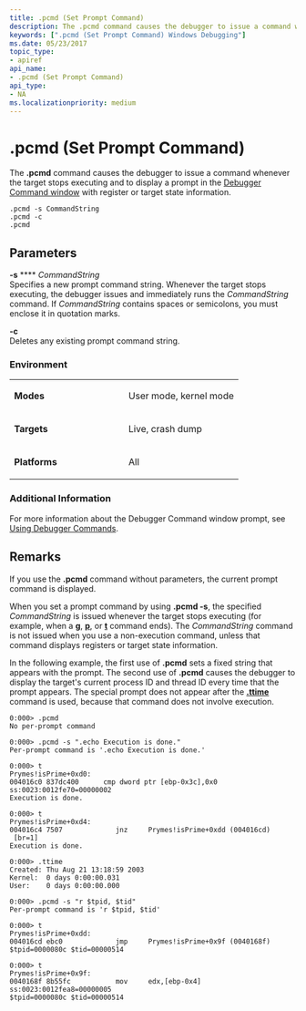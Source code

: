 ```yaml
---
title: .pcmd (Set Prompt Command)
description: The .pcmd command causes the debugger to issue a command whenever the target stops executing and to display a prompt in the Debugger Command window with register or target state information.
keywords: [".pcmd (Set Prompt Command) Windows Debugging"]
ms.date: 05/23/2017
topic_type:
- apiref
api_name:
- .pcmd (Set Prompt Command)
api_type:
- NA
ms.localizationpriority: medium
---
```


# .pcmd (Set Prompt Command)


The **.pcmd** command causes the debugger to issue a command whenever the target stops executing and to display a prompt in the [Debugger Command window](debugger-command-window.md) with register or target state information.

```dbgcmd
.pcmd -s CommandString 
.pcmd -c 
.pcmd 
```

## <span id="ddk_meta_set_prompt_command_dbg"></span><span id="DDK_META_SET_PROMPT_COMMAND_DBG"></span>Parameters


<span id="_______-s_______CommandString______"></span><span id="_______-s_______commandstring______"></span><span id="_______-S_______COMMANDSTRING______"></span> **-s** **** *CommandString*   
Specifies a new prompt command string. Whenever the target stops executing, the debugger issues and immediately runs the *CommandString* command. If *CommandString* contains spaces or semicolons, you must enclose it in quotation marks.

<span id="_______-c______"></span><span id="_______-C______"></span> **-c**   
Deletes any existing prompt command string.

### <span id="Environment"></span><span id="environment"></span><span id="ENVIRONMENT"></span>Environment

<table>
<colgroup>
<col width="50%" />
<col width="50%" />
</colgroup>
<tbody>
<tr class="odd">
<td align="left"><p><strong>Modes</strong></p></td>
<td align="left"><p>User mode, kernel mode</p></td>
</tr>
<tr class="even">
<td align="left"><p><strong>Targets</strong></p></td>
<td align="left"><p>Live, crash dump</p></td>
</tr>
<tr class="odd">
<td align="left"><p><strong>Platforms</strong></p></td>
<td align="left"><p>All</p></td>
</tr>
</tbody>
</table>

 

### <span id="Additional_Information"></span><span id="additional_information"></span><span id="ADDITIONAL_INFORMATION"></span>Additional Information

For more information about the Debugger Command window prompt, see [Using Debugger Commands](using-debugger-commands.md).

Remarks
-------

If you use the **.pcmd** command without parameters, the current prompt command is displayed.

When you set a prompt command by using **.pcmd -s**, the specified *CommandString* is issued whenever the target stops executing (for example, when a [**g**](g--go-.md), [**p**](p--step-.md), or [**t**](t--trace-.md) command ends). The *CommandString* command is not issued when you use a non-execution command, unless that command displays registers or target state information.

In the following example, the first use of **.pcmd** sets a fixed string that appears with the prompt. The second use of **.pcmd** causes the debugger to display the target's current process ID and thread ID every time that the prompt appears. The special prompt does not appear after the [**.ttime**](-ttime--display-thread-times-.md) command is used, because that command does not involve execution.

```dbgcmd
0:000> .pcmd
No per-prompt command

0:000> .pcmd -s ".echo Execution is done."
Per-prompt command is '.echo Execution is done.'

0:000> t
Prymes!isPrime+0xd0:
004016c0 837dc400      cmp dword ptr [ebp-0x3c],0x0 ss:0023:0012fe70=00000002
Execution is done.

0:000> t
Prymes!isPrime+0xd4:
004016c4 7507             jnz     Prymes!isPrime+0xdd (004016cd)
 [br=1]
Execution is done.

0:000> .ttime
Created: Thu Aug 21 13:18:59 2003
Kernel:  0 days 0:00:00.031
User:    0 days 0:00:00.000

0:000> .pcmd -s "r $tpid, $tid"
Per-prompt command is 'r $tpid, $tid'

0:000> t
Prymes!isPrime+0xdd:
004016cd ebc0             jmp     Prymes!isPrime+0x9f (0040168f)
$tpid=0000080c $tid=00000514

0:000> t
Prymes!isPrime+0x9f:
0040168f 8b55fc           mov     edx,[ebp-0x4]     ss:0023:0012fea8=00000005
$tpid=0000080c $tid=00000514
```

 

 





